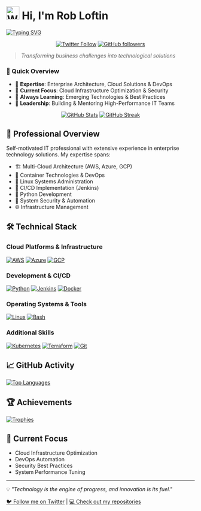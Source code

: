 # <img src="https://raw.githubusercontent.com/Tarikul-Islam-Anik/Animated-Fluent-Emojis/master/Emojis/Hand%20gestures/Waving%20Hand.png" alt="Waving Hand" width="35" height="35" /> Hi, I'm Rob Loftin

[![Typing SVG](https://readme-typing-svg.herokuapp.com?font=Fira+Code&pause=1000&color=FFFFFF&width=435&lines=Senior+IT+Guru+%26+Technology+Leader;Cloud+Architecture+%26+DevOps+Expert;20%2B+Years+of+IT+Experience)](https://git.io/typing-svg)

<div align="center">
  
[![Twitter Follow](https://img.shields.io/twitter/follow/ogmacson?style=social)](https://twitter.com/ogmacson)
[![GitHub followers](https://img.shields.io/github/followers/sneakeoneuc?style=social)](https://github.com/sneakeoneuc)

</div>

> *Transforming business challenges into technological solutions*

### 🎯 Quick Overview
- 🌟 **Expertise**: Enterprise Architecture, Cloud Solutions & DevOps
- 🔧 **Current Focus**: Cloud Infrastructure Optimization & Security
- 🌱 **Always Learning**: Emerging Technologies & Best Practices
- 👥 **Leadership**: Building & Mentoring High-Performance IT Teams

<div align="center">
  
[![GitHub Stats](https://github-readme-stats.vercel.app/api?username=sneakeoneuc&show_icons=true&theme=github_dark&hide_border=true&include_all_commits=true&count_private=true)](https://github.com/sneakeoneuc)
[![GitHub Streak](https://github-readme-streak-stats.herokuapp.com/?user=sneakeoneuc&theme=github-dark&hide_border=true)](https://github.com/sneakeoneuc)

</div>

## 💼 Professional Overview

Self-motivated IT professional with extensive experience in enterprise technology solutions. My expertise spans:

- 🏗️ Multi-Cloud Architecture (AWS, Azure, GCP)
- 🐳 Container Technologies & DevOps
- 🐧 Linux Systems Administration
- 🔄 CI/CD Implementation (Jenkins)
- 🐍 Python Development
- 🔐 System Security & Automation
- 🌐 Infrastructure Management

## 🛠️ Technical Stack

### Cloud Platforms & Infrastructure
[![AWS](https://img.shields.io/badge/AWS-%23FF9900.svg?style=for-the-badge&logo=amazon-aws&logoColor=white)](https://aws.amazon.com/)
[![Azure](https://img.shields.io/badge/Azure-%230072C6.svg?style=for-the-badge&logo=microsoftazure&logoColor=white)](https://azure.microsoft.com/)
[![GCP](https://img.shields.io/badge/GCP-%234285F4.svg?style=for-the-badge&logo=google-cloud&logoColor=white)](https://cloud.google.com/)

### Development & CI/CD
[![Python](https://img.shields.io/badge/Python-%233776AB.svg?style=for-the-badge&logo=python&logoColor=white)](https://www.python.org/)
[![Jenkins](https://img.shields.io/badge/Jenkins-%232C5263.svg?style=for-the-badge&logo=jenkins&logoColor=white)](https://www.jenkins.io/)
[![Docker](https://img.shields.io/badge/Docker-%232496ED.svg?style=for-the-badge&logo=docker&logoColor=white)](https://www.docker.com/)

### Operating Systems & Tools
[![Linux](https://img.shields.io/badge/Linux-%23FCC624.svg?style=for-the-badge&logo=linux&logoColor=black)](https://www.linux.org/)
[![Bash](https://img.shields.io/badge/Bash-%234EAA25.svg?style=for-the-badge&logo=gnu-bash&logoColor=white)](https://www.gnu.org/software/bash/)

### Additional Skills
[![Kubernetes](https://img.shields.io/badge/Kubernetes-%23326CE5.svg?style=for-the-badge&logo=kubernetes&logoColor=white)](https://kubernetes.io/)
[![Terraform](https://img.shields.io/badge/Terraform-%235835CC.svg?style=for-the-badge&logo=terraform&logoColor=white)](https://www.terraform.io/)
[![Git](https://img.shields.io/badge/Git-%23F05032.svg?style=for-the-badge&logo=git&logoColor=white)](https://git-scm.com/)

## 📈 GitHub Activity

[![Top Languages](https://github-readme-stats.vercel.app/api/top-langs?username=sneakeoneuc&show_icons=true&locale=en&layout=compact&theme=dark)](https://github.com/sneakeoneuc)

## 🏆 Achievements

[![Trophies](https://github-profile-trophy.vercel.app/?username=sneakeoneuc&theme=dark)](https://github.com/sneakeoneuc)

## 🎯 Current Focus

- Cloud Infrastructure Optimization
- DevOps Automation
- Security Best Practices
- System Performance Tuning

---

💡 *"Technology is the engine of progress, and innovation is its fuel."*

[🐦 Follow me on Twitter](https://twitter.com/ogmacson) | [💻 Check out my repositories](https://github.com/sneakeoneuc)
